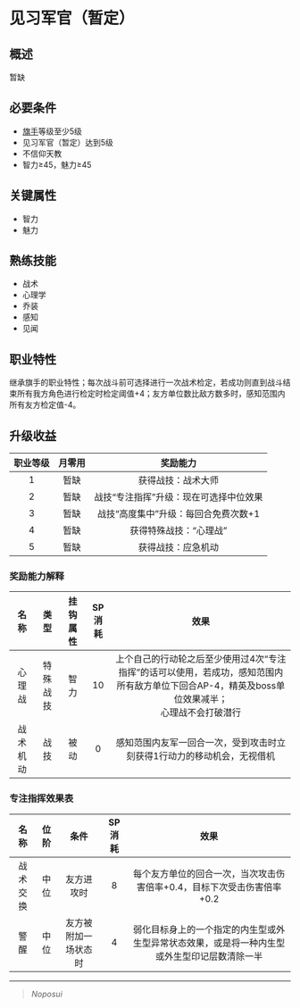 # 见习军官（暂定）

## 概述

暂缺

## 必要条件

* <a href="../../../basicJob/Standard-bearer" target="_blank">旗手</a>等级至少5级
* 见习军官（暂定）达到5级
* 不信仰天教
* 智力≥45，魅力≥45

## 关键属性

* 智力
* 魅力

## 熟练技能

* 战术
* 心理学
* 乔装
* 感知
* 见闻

## 职业特性

继承旗手的职业特性；每次战斗前可选择进行一次战术检定，若成功则直到战斗结束所有我方角色进行检定时检定阈值+4；友方单位数比敌方数多时，感知范围内所有友方检定值-4。

## 升级收益

职业等级|月零用|奖励能力
:--:|:--:|:--:
1|暂缺|获得战技：战术大师
2|暂缺|战技“专注指挥”升级：现在可选择中位效果
3|暂缺|战技“高度集中”升级：每回合免费次数+1
4|暂缺|获得特殊战技：“心理战”
5|暂缺|获得战技：应急机动

### 奖励能力解释

名称|类型|挂钩属性|SP消耗|效果
:--:|:--:|:--:|:--:|:--:
心理战|特殊战技|智力|10|上个自己的行动轮之后至少使用过4次“专注指挥”的话可以使用，若成功，感知范围内所有敌方单位下回合AP-4，精英及boss单位效果减半；<br>心理战不会打破潜行
战术机动|战技|被动|0|感知范围内友军一回合一次，受到攻击时立刻获得1行动力的移动机会，无视借机

### 专注指挥效果表

名称|位阶|条件|SP消耗|效果
:--:|:--:|:--:|:--:|:--:
战术交换|中位|友方进攻时|8|每个友方单位的回合一次，当次攻击伤害倍率+0.4，目标下次受击伤害倍率+0.2
警醒|中位|友方被附加一场状态时|4|弱化目标身上的一个指定的内生型或外生型异常状态效果，或是将一种内生型或外生型印记层数清除一半


---

> *Noposui*